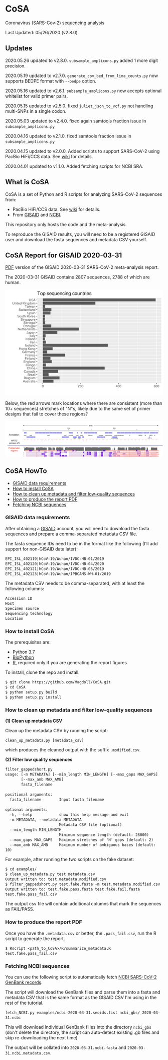 # CoSA
Coronavirus (SARS-Cov-2) sequencing analysis

Last Updated: 05/26/2020 (v2.8.0)

## Updates

2020.05.26 updated to v2.8.0. `subsample_amplicons.py` added 1 more digit precision.

2020.05.19 updated to v2.7.0. `generate_cov_bed_from_lima_counts.py` now supports BEDPE format with `--bedpe` option.

2020.05.16 updated to v2.6.1. `subsample_amplicons.py` now accepts optional whitelist for valid primer pairs.

2020.05.15 updated to v2.5.0. fixed `juliet_json_to_vcf.py` not handling multi-SNPs in a single codon.

2020.05.03 updated to v2.4.0. fixed again samtools fraction issue in `subsample_amplicons.py`

2020.04.16 updated to v2.1.0. fixed samtools fraction issue in `subsample_amplicons.py`

2020.04.15 updated to v2.0.0. Added scripts to support SARS-CoV-2 using PacBio HiFi/CCS data. See [wiki](https://github.com/Magdoll/CoSA/wiki) for details.

2020.04.01 updated to v1.1.0. Added fetching scripts for NCBI SRA.


## What is CoSA

CoSA is a set of Python and R scripts for analyzing SARS-CoV-2 sequences from:

* PacBio HiFi/CCS data.  See [wiki](https://github.com/Magdoll/CoSA/wiki) for details.
* From [GISAID](http://gisaid.org/) and [NCBI](https://www.ncbi.nlm.nih.gov/genbank/sars-cov-2-seqs/#nucleotide-sequences). 

This repository only hosts the code and the meta-analysis. 

To reproduce the GISAID results, you will need to be a registered GISAID user and download the fasta sequences and metadata CSV yourself.

## CoSA Report for GISAID 2020-03-31

[PDF](https://www.dropbox.com/s/is9flnbpn637ijx/gisaid_metadata_report.pdf?dl=0) version of the GISAID 2020-03-31 SARS-CoV-2 meta-analysis report.

The 2020-03-31 GISAID contains 2807 sequences, 2788 of which are human. 

![](https://github.com/Magdoll/CoSA/blob/master/latest_report/Rplot.top_country.png)

Below, the red arrows mark locations where there are consistent (more than 10+ sequences) stretches of "N"s, 
likely due to the same set of primer designs that fail to cover these regions?

![](https://github.com/Magdoll/CoSA/blob/master/latest_report/Screenshot%202020-04-01%2011.15.39.png)

## CoSA HowTo

* <a href="#req">GISAID data requirements</a>
* <a href="#install">How to install CoSA</a>
* <a href="#filter">How to clean up metadata and filter low-quality sequences</a>
* <a href="#report">How to produce the report PDF</a>
* <a href="#ncbi">Fetching NCBI sequences</a>

<a name="req"/>

### GISAID data requirements

After obtaining a [GISAID](http://gisaid.org/) account, you will need to 
download the fasta sequences and prepare a comma-separated metadata CSV file.

The fasta sequence IDs need to be in the format like the following (I'll add support for non-GISAID data later):
```
EPI_ISL_402119|hCoV-19/Wuhan/IVDC-HB-01/2019
EPI_ISL_402120|hCoV-19/Wuhan/IVDC-HB-04/2020
EPI_ISL_402121|hCoV-19/Wuhan/IVDC-HB-05/2019
EPI_ISL_402123|hCoV-19/Wuhan/IPBCAMS-WH-01/2019
```

The metadata CSV needs to be comma-separated, with at least the following columns:
```
Accession ID
Host
Specimen source
Sequencing technology
Location
```

<a name="install"/>

### How to install CoSA

The prerequisites are:
* Python 3.7
* [BioPython](https://biopython.org/)
* [R](https://www.r-project.org/), required only if you are generating the report figures

To install, clone the repo and install:

```
$ git clone https://github.com/Magdoll/CoSA.git
$ cd CoSA
$ python setup.py build
$ python setup.py install
```

<a name="filter"/>

### How to clean up metadata and filter low-quality sequences

**(1) Clean up metadata CSV**

Clean up the metadata CSV by running the script:
```
clean_up_metadata.py [metadata_csv]
```

which produces the cleaned output with the suffix `.modified.csv`.

**(2) Filter low quality sequences**

```
filter_gappedshort.py 
usage: [-m METADATA] [--min_length MIN_LENGTH] [--max_gaps MAX_GAPS]
       [--max_amb MAX_AMB]
       fasta_filename

positional arguments:
  fasta_filename        Input fasta filename

optional arguments:
  -h, --help            show this help message and exit
  -m METADATA, --metadata METADATA
                        Metadata CSV file (optional)
  --min_length MIN_LENGTH
                        Minimum sequence length (default: 28000)
  --max_gaps MAX_GAPS   Maximum stretches of 'N' gaps (default: 2)
  --max_amb MAX_AMB     Maximum number of ambiguous bases (default: 10)
```

For example, after running the two scripts on the fake dataset:

```
$ cd examples/
$ clean_up_metadata.py test.metadata.csv 
Output written to: test.metadata.modified.csv
$ filter_gappedshort.py test.fake.fasta -m test.metadata.modified.csv 
Output written to: test.fake.pass.fasta test.fake.fail.fasta test.fake.pass_fail.csv
``` 

The output csv file will contain additional columns that mark the sequences as FAIL/PASS.

<a name="report"/>
 
### How to produce the report PDF

Once you have the `.metadata.csv` or better, the `.pass_fail.csv`, run the R script to generate the report.

```
$ Rscript <path_to_CoSA>/R/summarize_metadata.R test.fake.pass_fail.csv
```

<a name="ncbi"/>

### Fetching NCBI sequences

You can use the following script to automatically fetch 
[NCBI SARS-CoV-2 GenBank records](https://www.ncbi.nlm.nih.gov/genbank/sars-cov-2-seqs/#nucleotide-sequences). 

The script will download the GenBank files and parse them into a fasta and 
metadata CSV that is the same format as the GISAID CSV I'm using in the rest of the tutorial.

```
fetch_NCBI.py examples/ncbi-2020-03-31.seqids.list ncbi_gbs/ 2020-03-31.ncbi
```

This will download individual GenBank filies into the directory `ncbi_gbs` 
(don't delete the directory, the script can auto-detect existing .gb files and skip re-downloading the next time)

The output will be collated into `2020-03-31.ncbi.fasta` and `2020-03-31.ncbi.metadata.csv`.
